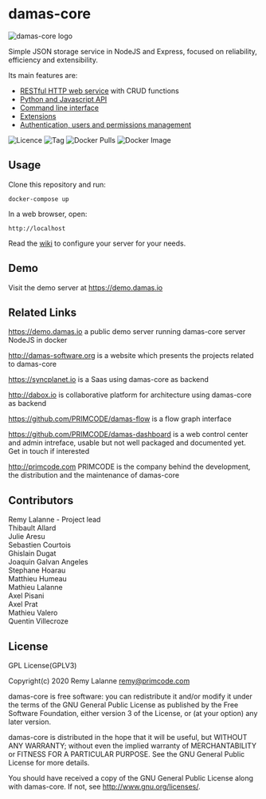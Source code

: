 # damas-core
<img src="http://damas-software.org/bin/damas-core_logo.svg?t=2" alt="damas-core logo"/>

Simple JSON storage service in NodeJS and Express, focused on reliability, efficiency and extensibility.

Its main features are:
* [RESTful HTTP web service](https://github.com/remyla/damas-core/wiki/4-Specifications) with CRUD functions
* [Python and Javascript API](https://github.com/remyla/damas-core/wiki/3-API-reference)
* [Command line interface](https://github.com/remyla/damas-core/blob/master/cli/README.md)
* [Extensions](https://github.com/remyla/damas-core/wiki/Extensions)
* [Authentication, users and permissions management](https://github.com/remyla/damas-core/wiki/Authentication)

![Licence](https://img.shields.io/github/license/remyla/damas-core.svg)
![Tag](https://img.shields.io/github/tag/remyla/damas-core.svg)
![Docker Pulls](https://img.shields.io/docker/pulls/zankia/damas-node.svg)
![Docker Image](https://images.microbadger.com/badges/image/zankia/damas-node.svg)

## Usage
Clone this repository and run:
```
docker-compose up
```
In a web browser, open:
```
http://localhost
```
Read the [wiki](https://github.com/remyla/damas-core/wiki) to configure your server for your needs.

## Demo
Visit the demo server at https://demo.damas.io

## Related Links
https://demo.damas.io a public demo server running damas-core server NodeJS in docker

http://damas-software.org is a website which presents the projects related to damas-core

https://syncplanet.io is a Saas using damas-core as backend

http://dabox.io is collaborative platform for architecture using damas-core as backend

https://github.com/PRIMCODE/damas-flow is a flow graph interface

https://github.com/PRIMCODE/damas-dashboard is a web control center and admin intreface, usable but not well packaged and documented yet. Get in touch if interested

http://primcode.com PRIMCODE is the company behind the development, the distribution and the maintenance of damas-core

## Contributors
Remy Lalanne - Project lead  
Thibault Allard  
Julie Aresu  
Sebastien Courtois  
Ghislain Dugat  
Joaquin Galvan Angeles  
Stephane Hoarau  
Matthieu Humeau  
Mathieu Lalanne  
Axel Pisani  
Axel Prat  
Mathieu Valero  
Quentin Villecroze

## License
GPL License(GPLV3)

Copyright(c) 2020 Remy Lalanne remy@primcode.com

damas-core is free software: you can redistribute it and/or modify
it under the terms of the GNU General Public License as published by
the Free Software Foundation, either version 3 of the License, or
(at your option) any later version.

damas-core is distributed in the hope that it will be useful,
but WITHOUT ANY WARRANTY; without even the implied warranty of
MERCHANTABILITY or FITNESS FOR A PARTICULAR PURPOSE.  See the
GNU General Public License for more details.

You should have received a copy of the GNU General Public License
along with damas-core.  If not, see <http://www.gnu.org/licenses/>.
